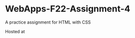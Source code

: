 # WebApps-F22-Assignment-4
A practice assignment for HTML with CSS


Hosted at  <a href="opera.html"></a>

